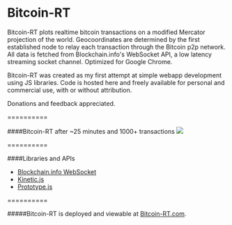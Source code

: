 Bitcoin-RT
==========

Bitcoin-RT plots realtime bitcoin transactions on a modified Mercator projection of the world. Geocoordinates are determined by the first established node to relay each transaction through the Bitcoin p2p network. All data is fetched from Blockchain.info's WebSocket API, a low latency streaming socket channel. Optimized for Google Chrome.

Bitcoin-RT was created as my first attempt at simple webapp development using JS libraries. Code is hosted here and freely available for personal and commercial use, with or without attribution.

Donations and feedback appreciated.

==========

####Bitcoin-RT after ~25 minutes and 1000+ transactions
<img src="https://s3.amazonaws.com/kdc-apps/Bitcoin-RT-blend.png" />

==========

####Libraries and APIs

* [Blockchain.info WebSocket](https://blockchain.info/api/api_websocket)
* [Kinetic.js](http://kineticjs.com/)
* [Prototype.js](http://prototypejs.org/)

==========

#####Bitcoin-RT is deployed and viewable at [Bitcoin-RT.com](http://bitcoin-rt.com).
